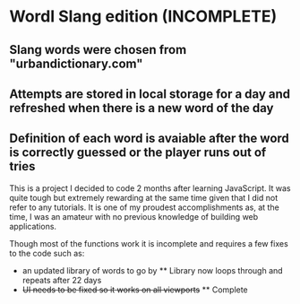 # Wordl Slang edition (INCOMPLETE)

## Slang words were chosen from "urbandictionary.com" 
## Attempts are stored in local storage for a day and refreshed when there is a new word of the day
## Definition of each word is avaiable after the word is correctly guessed or the player runs out of tries

This is a project I decided to code 2 months after learning JavaScript. It was quite tough but extremely rewarding at the same time given that I did not refer to any tutorials. It is one of my proudest accomplishments as, at the time, I was an amateur with no previous knowledge of building web applications.


Though most of the functions work it is incomplete and requires a few fixes to the code such as:

- an updated library of words to go by ** Library now loops through and repeats after 22 days
- ~~UI needs to be fixed so it works on all viewports~~ ** Complete
